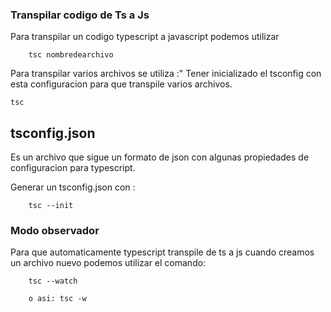 ### Transpilar codigo de Ts a Js

Para transpilar un codigo typescript a javascript podemos utilizar

```
    tsc nombredearchivo
```

Para transpilar varios archivos se utiliza :"
Tener inicializado el tsconfig con esta configuracion para que transpile varios archivos.

```
tsc
```

## tsconfig.json

Es un archivo que sigue un formato de json con algunas propiedades de configuracion para typescript.

Generar un tsconfig.json con :

```
    tsc --init
```

### Modo observador

Para que automaticamente typescript transpile de ts a js cuando creamos un archivo nuevo podemos utilizar el comando:

```
    tsc --watch

    o asi: tsc -w

```
